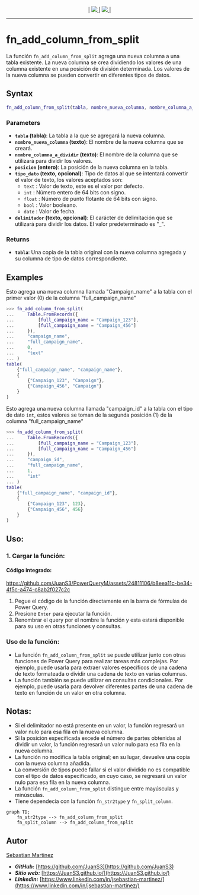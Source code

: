 <div align="center">
    |
    <a href="README.md">
        <img src="https://img.shields.io/badge/DOCUMENTATION-ENGLISH-orange"/>
    </a>
    |
    <a href="fn_split_column.pqm">
        <img src="https://img.shields.io/badge/SOURCE CODE-POWER QUERY M-blue"/>
    </a>
    |
</div>

<hr>

# fn_add_column_from_split

La función `fn_add_column_from_split` agrega una nueva columna a una tabla existente. La nueva columna se crea dividiendo los valores de una columna existente en una posición de división determinada. Los valores de la nueva columna se pueden convertir en diferentes tipos de datos.

## Syntax

```m
fn_add_column_from_split(tabla, nombre_nueva_columna, nombre_columna_a_dividir, posicion, tipo_dato, delimitador)
```

### Parameters

- **`tabla` (tabla)**: La tabla a la que se agregará la nueva columna.
- **`nombre_nueva_columna` (texto)**: El nombre de la nueva columna que se creará.
- **`nombre_columna_a_dividir` (texto)**: El nombre de la columna que se utilizará para dividir los valores.
- **`posicion` (entero)**: La posición de la nueva columna en la tabla.
- **`tipo_dato` (texto, opcional)**: Tipo de datos al que se intentará convertir el valor de texto, los valores aceptados son:
    - `text` : Valor de texto, este es el valor por defecto.
    - `int` : Número entero de 64 bits con signo.
    - `float` : Número de punto flotante de 64 bits con signo.
    - `bool` : Valor booleano.
    - `date` : Valor de fecha.
- **`delimitador` (texto, opcional)**: El carácter de delimitación que se utilizará para dividir los datos. El valor predeterminado es "_".

### Returns

- **`tabla`**: Una copia de la tabla original con la nueva columna agregada y su columna de tipo de datos correspondiente.

## Examples

Esto agrega una nueva columna llamada "Campaign_name" a la tabla con el primer valor ($0$) de la columna "full_campaign_name"

```m
>>> fn_add_column_from_split(
...     Table.FromRecords({
...         [full_campaign_name = "Campaign_123"],
...         [full_campaign_name = "Campaign_456"]
...     }),
...     "campaign_name",
...     "full_campaign_name",
...     0,
...     "text"
... )
table(
    {"full_campaign_name", "campaign_name"},
    {
        {"Campaign_123", "Campaign"},
        {"Campaign_456", "Campaign"}
    }
)
```

Esto agrega una nueva columna llamada "campaign_id" a la tabla con el tipo de dato `int`, estos valores se toman de la segunda posición ($1$) de la columna "full_campaign_name"

```m
>>> fn_add_column_from_split(
...     Table.FromRecords({
...         [full_campaign_name = "Campaign_123"],
...         [full_campaign_name = "Campaign_456"]
...     }),
...     "campaign_id",
...     "full_campaign_name",
...     1,
...     "int"
... )
table(
    {"full_campaign_name", "campaign_id"},
    {
        {"Campaign_123", 123},
        {"Campaign_456", 456}
    }
)
```


## Uso:

### 1. Cargar la función:

#### Código integrado:

https://github.com/JuanS3/PowerQueryM/assets/24811106/b8eea11c-be34-4f5c-a474-c8ab2f027c2c

1. Pegue el código de la función directamente en la barra de fórmulas de Power Query.
2. Presione `Enter` para ejecutar la función.
3. Renombrar el query por el nombre la función y esta estará disponible para su uso en otras funciones y consultas.

### Uso de la función:

- La función `fn_add_column_from_split` se puede utilizar junto con otras funciones de Power Query para realizar tareas más complejas. Por ejemplo, puede usarla para extraer valores específicos de una cadena de texto formateada o dividir una cadena de texto en varias columnas.
- La función también se puede utilizar en consultas condicionales. Por ejemplo, puede usarla para devolver diferentes partes de una cadena de texto en función de un valor en otra columna.

## Notas:

- Si el delimitador no está presente en un valor, la función regresará un valor nulo para esa fila en la nueva columna.
- Si la posición especificada excede el número de partes obtenidas al dividir un valor, la función regresará un valor nulo para esa fila en la nueva columna.
- La función no modifica la tabla original; en su lugar, devuelve una copia con la nueva columna añadida.
- La conversión de tipos puede fallar si el valor dividido no es compatible con el tipo de datos especificado, en cuyo caso, se regresará un valor nulo para esa fila en la nueva columna.
- La función `fn_add_column_from_split` distingue entre mayúsculas y minúsculas.
- Tiene dependecia con la función `fn_str2type` y `fn_split_column`.

```mermaid
graph TD;
    fn_str2type --> fn_add_column_from_split
    fn_split_column --> fn_add_column_from_split
```

## Autor
[Sebastian Martinez](https://JuanS3.github.io/)

  - ***GitHub:*** [https://github.com/JuanS3](https://github.com/JuanS3)
  - ***Sitio web:*** [https://JuanS3.github.io/](https://JuanS3.github.io/)
  - ***LinkedIn:*** [https://www.linkedin.com/in/jsebastian-martinez/](https://www.linkedin.com/in/jsebastian-martinez/)

